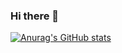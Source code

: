 ### Hi there 👋

<!--
**Zarangul/Zarangul** is a ✨ _special_ ✨ repository because its `README.md` (this file) appears on your GitHub profile.

Here are some ideas to get you started:

- 🔭 I’m currently working on ...
- 🌱 I’m currently learning ...
- 👯 I’m looking to collaborate on ...
- 🤔 I’m looking for help with ...
- 💬 Ask me about ...
- 📫 How to reach me: ...
- 😄 Pronouns: ...
- ⚡ Fun fact: ...
-->

[![Anurag's GitHub stats](https://github-readme-stats.vercel.app/api?username=Zarangul&count_private=true&show_icons=true&theme=transparent)](https://github.com/anuraghazra/github-readme-stats)

<!-- [![trophy](https://github-profile-trophy.vercel.app/?username=Zarangul)](https://github.com/ryo-ma/github-profile-trophy) -->
